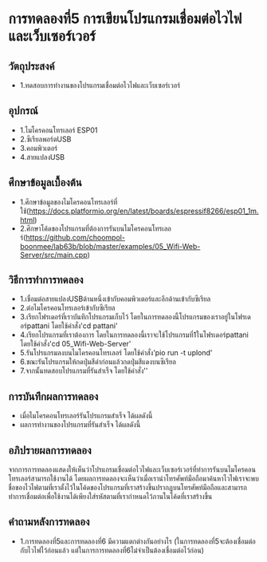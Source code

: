 # การทดลองที่5 การเขียนโปรแกรมเชื่อมต่อไวไฟและเว็บเซอร์เวอร์

## วัตถุประสงค์
* 1.ทดสอบการทำงานของโปรแกรมเชื่อมต่อไวไฟและเว็บเซอร์เวอร์

## อุปกรณ์
* 1.ไมโครคอนโทรเลอร์ ESP01
* 2.ซีเรียลพอร์ตUSB
* 3.คอมพิวเตอร์
* 4.สายแปลงUSB

## ศึกษาข้อมูลเบื้องต้น
* 1.ศึกษาข้อมูลของไมโครคอนโทรเลอร์ที่ใช้(https://docs.platformio.org/en/latest/boards/espressif8266/esp01_1m.html)
* 2.ศึกษาโค้ดของโปรแกรมที่ต้องการรันบนไมโครคอนโทรเลอร์(https://github.com/choompol-boonmee/lab63b/blob/master/examples/05_Wifi-Web-Server/src/main.cpp)

## วิธีการทำการทดลอง
* 1.เชื่อมต่อสายแปลงUSBด้านหนึ่งเข้ากับคอมพิวเตอร์และอีกด้านเข้ากับซีเรียล
* 2.ต่อไมโครคอนโทรเลอร์เข้ากับซีเรียล
* 3.เรียกโฟรเดอร์ที่เราบันทึกโปรแกรมเก็บไว้ โดยในการทดลองนี้โปรแกรมของเราอยู่ในโฟรเดอร์pattani โดยใช้คำสั่ง'cd pattani'
* 4.เรียกโปรแกรมที่เราต้องการ โดยในการทดลองนี้เราจะใช้โปรแกรมที่1ในโฟรเดอร์pattani โดยใช้คำสั่ง'cd 05_Wifi-Web-Server'
* 5.รันโปรแกรมลงบนไมโครคอนโทรเลอร์ โดยใช้คำสั่ง'pio run -t uplond'
* 6.ขณะรันโปรแกรมให้กดปุ่มสีดำก่อนแล้วกดปุ่มสีแดงบนซีเรียล
* 7.จากนั้นทดสอบโปรแกรมที่รันสำเร็จ โดยใช้คำสั่ง''

## การบันทึกผลการทดลอง
* เมื่อไมโครคอนโทรเลอร์รันโปรแกรมสำเร็จ ได้ผลดังนี้
* ผลการทำงานของโปรแกรมที่รันสำเร็จ ได้ผลดังนี้


## อภิปรายผลการทดลอง
จากการการทดลองแสดงให้เห็นว่าโปรแกรมเชื่อมต่อไวไฟและเว็บเซอร์เวอร์ที่ทำการรันบนไมโครคอนโทรเลอร์สามารถใช้งานได้ โดยผลการทดลองจะเห็นว่าเมื่อเรานำโทรศัพท์มือถือมาค้นหาไวไฟเราจะพบชื่อของไวไฟตามที่เราตั้งไว้ในโค้ดของโปรแกรมที่เราสร้างขึ้นปรากฎบนโทรศัพท์มือถือและสามารถทำการเชื่อมต่อเพื่อใช้งานได้เพียงใส่รหัสตามที่เรากำหนดไว้ภานในโค้ดที่เราสร้างขึ้น


## คำถามหลังการทดลอง
* 1.การทดลองที่5และการทดลองที่6 มีความแตกต่างกันอย่างไร (ในการทดลองที่5จะต้องเชื่อมต่อกับไวไฟไว้ก่อนแล้ว แต่ในการการทดลองที่6ไม่จำเป็นต้องเชื่อมต่อไว้ก่อน)


